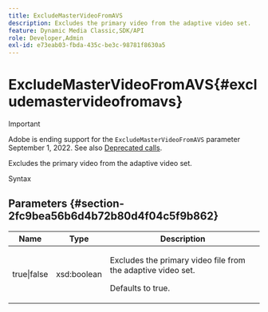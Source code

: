 ```yaml
---
title: ExcludeMasterVideoFromAVS
description: Excludes the primary video from the adaptive video set.
feature: Dynamic Media Classic,SDK/API
role: Developer,Admin
exl-id: e73eab03-fbda-435c-be3c-98781f8630a5
---
```

# ExcludeMasterVideoFromAVS{#excludemastervideofromavs}

>[!IMPORTANT]
>
>Adobe is ending support for the `ExcludeMasterVideoFromAVS` parameter September 1, 2022. See also [Deprecated calls](/help/aem-ips-api/c-deprecated-calls.md).

Excludes the primary video from the adaptive video set.

<!-- REMOVE TOPIC MAY 2022 AS PER CQDOC-19165 AND REMOVED FROM TOC -->

 Syntax 

## Parameters {#section-2fc9bea56b6d4b72b80d4f04c5f9b862}

<table id="table_04100BB8ABD84EF68B0A7CE3AD946414"> 
 <thead> 
  <tr> 
   <th colname="col1" class="entry"> Name </th> 
   <th colname="col2" class="entry"> Type </th> 
   <th colname="col3" class="entry"> Description </th> 
  </tr> 
 </thead>
 <tbody> 
  <tr> 
   <td colname="col1"> <span class="codeph"> true|false</span> </td> 
   <td colname="col2"> <span class="codeph"> xsd:boolean</span> </td> 
   <td colname="col3"> <p>Excludes the primary video file from the adaptive video set. </p> <p>Defaults to true. </p> </td> 
  </tr> 
 </tbody> 
</table>
